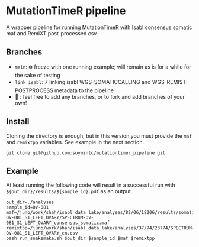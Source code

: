 # MutationTimeR pipeline
A wrapper pipeline for running MutationTimeR with Isabl consensus somatic maf and RemiXT post-processed csv.

## Branches
- `main`: :snowflake: freeze with one running example; will remain as is for a while for the sake of testing
- `link_isabl`: :zap: linking isabl WGS-SOMATICCALLING and WGS-REMIST-POSTPROCESS metadata to the pipeline
- :art: : feel free to add any branches, or to fork and add branches of your own!

## Install
Cloning the directory is enough, but in this version you must provide the `maf` and `remixtpp` variables. See example in the next section.
```
git clone git@github.com:soymintc/mutationtimer_pipeline.git
```

## Example
At least running the following code will result in a successful run with `${out_dir}/results/${sample_id}.pdf` as an output.
```
out_dir=./analyses
sample_id=OV-081
maf=/juno/work/shah/isabl_data_lake/analyses/82/06/18206/results/somatic/SPECTRUM-OV-081_S1_LEFT_OVARY/SPECTRUM-OV-081_S1_LEFT_OVARY_consensus_somatic.maf
remixtpp=/juno/work/shah/isabl_data_lake/analyses/37/74/23774/SPECTRUM-OV-081_S1_LEFT_OVARY_cn.csv
bash run_snakemake.sh $out_dir $sample_id $maf $remixtpp
```

